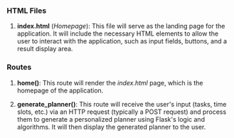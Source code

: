 ### HTML Files

1. **index.html** (*Homepage*): This file will serve as the landing page for the application. It will include the necessary HTML elements to allow the user to interact with the application, such as input fields, buttons, and a result display area.

### Routes

1. **home()**: This route will render the *index.html* page, which is the homepage of the application.

2. **generate_planner()**: This route will receive the user's input (tasks, time slots, etc.) via an HTTP request (typically a POST request) and process them to generate a personalized planner using Flask's logic and algorithms. It will then display the generated planner to the user.